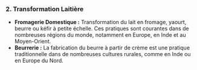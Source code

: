 ### **2. Transformation Laitière**
- **Fromagerie Domestique :** Transformation du lait en fromage, yaourt, beurre ou kéfir à petite échelle. Ces pratiques sont courantes dans de nombreuses régions du monde, notamment en Europe, en Inde et au Moyen-Orient.
- **Beurrerie :** La fabrication du beurre à partir de crème est une pratique traditionnelle dans de nombreuses cultures rurales, comme en Inde ou en Europe du Nord.
